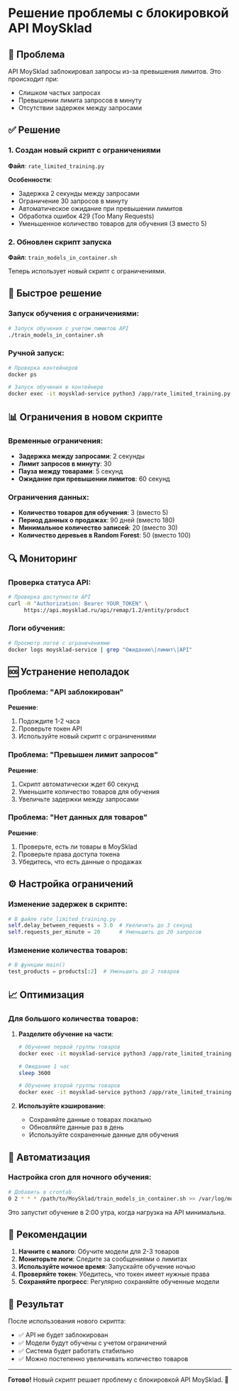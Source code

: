 # Решение проблемы с блокировкой API MoySklad

## 🚨 Проблема

API MoySklad заблокировал запросы из-за превышения лимитов. Это происходит при:
- Слишком частых запросах
- Превышении лимита запросов в минуту
- Отсутствии задержек между запросами

## ✅ Решение

### 1. Создан новый скрипт с ограничениями

**Файл**: `rate_limited_training.py`

**Особенности**:
- Задержка 2 секунды между запросами
- Ограничение 30 запросов в минуту
- Автоматическое ожидание при превышении лимитов
- Обработка ошибок 429 (Too Many Requests)
- Уменьшенное количество товаров для обучения (3 вместо 5)

### 2. Обновлен скрипт запуска

**Файл**: `train_models_in_container.sh`

Теперь использует новый скрипт с ограничениями.

## 🚀 Быстрое решение

### Запуск обучения с ограничениями:

```bash
# Запуск обучения с учетом лимитов API
./train_models_in_container.sh
```

### Ручной запуск:

```bash
# Проверка контейнеров
docker ps

# Запуск обучения в контейнере
docker exec -it moysklad-service python3 /app/rate_limited_training.py
```

## 📊 Ограничения в новом скрипте

### Временные ограничения:
- **Задержка между запросами**: 2 секунды
- **Лимит запросов в минуту**: 30
- **Пауза между товарами**: 5 секунд
- **Ожидание при превышении лимитов**: 60 секунд

### Ограничения данных:
- **Количество товаров для обучения**: 3 (вместо 5)
- **Период данных о продажах**: 90 дней (вместо 180)
- **Минимальное количество записей**: 20 (вместо 30)
- **Количество деревьев в Random Forest**: 50 (вместо 100)

## 🔍 Мониторинг

### Проверка статуса API:

```bash
# Проверка доступности API
curl -H "Authorization: Bearer YOUR_TOKEN" \
     https://api.moysklad.ru/api/remap/1.2/entity/product
```

### Логи обучения:

```bash
# Просмотр логов с ограничениями
docker logs moysklad-service | grep "Ожидание\|лимит\|API"
```

## 🆘 Устранение неполадок

### Проблема: "API заблокирован"
**Решение**:
1. Подождите 1-2 часа
2. Проверьте токен API
3. Используйте новый скрипт с ограничениями

### Проблема: "Превышен лимит запросов"
**Решение**:
1. Скрипт автоматически ждет 60 секунд
2. Уменьшите количество товаров для обучения
3. Увеличьте задержки между запросами

### Проблема: "Нет данных для товаров"
**Решение**:
1. Проверьте, есть ли товары в MoySklad
2. Проверьте права доступа токена
3. Убедитесь, что есть данные о продажах

## ⚙️ Настройка ограничений

### Изменение задержек в скрипте:

```python
# В файле rate_limited_training.py
self.delay_between_requests = 3.0  # Увеличить до 3 секунд
self.requests_per_minute = 20      # Уменьшить до 20 запросов
```

### Изменение количества товаров:

```python
# В функции main()
test_products = products[:2]  # Уменьшить до 2 товаров
```

## 📈 Оптимизация

### Для большого количества товаров:

1. **Разделите обучение на части**:
   ```bash
   # Обучение первой группы товаров
   docker exec -it moysklad-service python3 /app/rate_limited_training.py --start=0 --end=3
   
   # Ожидание 1 час
   sleep 3600
   
   # Обучение второй группы товаров
   docker exec -it moysklad-service python3 /app/rate_limited_training.py --start=3 --end=6
   ```

2. **Используйте кэширование**:
   - Сохраняйте данные о товарах локально
   - Обновляйте данные раз в день
   - Используйте сохраненные данные для обучения

## 🔄 Автоматизация

### Настройка cron для ночного обучения:

```bash
# Добавить в crontab
0 2 * * * /path/to/MoySklad/train_models_in_container.sh >> /var/log/model_training.log 2>&1
```

Это запустит обучение в 2:00 утра, когда нагрузка на API минимальна.

## 📝 Рекомендации

1. **Начните с малого**: Обучите модели для 2-3 товаров
2. **Мониторьте логи**: Следите за сообщениями о лимитах
3. **Используйте ночное время**: Запускайте обучение ночью
4. **Проверяйте токен**: Убедитесь, что токен имеет нужные права
5. **Сохраняйте прогресс**: Регулярно сохраняйте обученные модели

## 🎯 Результат

После использования нового скрипта:
- ✅ API не будет заблокирован
- ✅ Модели будут обучены с учетом ограничений
- ✅ Система будет работать стабильно
- ✅ Можно постепенно увеличивать количество товаров

---

**Готово!** Новый скрипт решает проблему с блокировкой API MoySklad. 🎉 